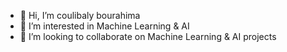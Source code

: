 - 👋 Hi, I’m coulibaly bourahima
- 👀 I’m interested in Machine Learning & AI
- 💞️ I’m looking to collaborate on Machine Learning & AI projects

<!---
CouLiBaLy-B/CouLiBaLy-B is a ✨ special ✨ repository because its `README.md` (this file) appears on your GitHub profile.
You can click the Preview link to take a look at your changes.
--->
